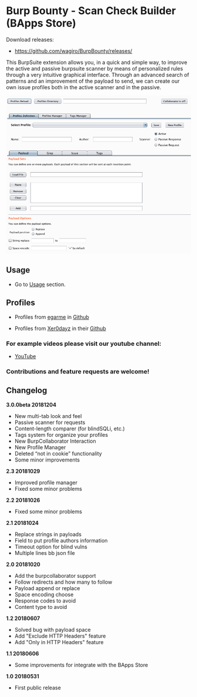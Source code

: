 # Burp Bounty - Scan Check Builder (BApps Store)

Download releases:

* https://github.com/wagiro/BurpBounty/releases/


This BurpSuite extension allows you, in a quick and simple way, to improve the active and passive burpsuite scanner by means of personalized rules through a very intuitive graphical interface. Through an advanced search of patterns and an improvement of the payload to send, we can create our own issue profiles both in the active scanner and in the passive.

![GitHub Logo](images/BurpBounty_v3.0.0beta.png)


## Usage

* Go to [Usage](https://github.com/wagiro/BurpBounty/wiki/usage) section.

## Profiles

* Profiles from [egarme](https://twitter.com/egarme) in [Github](https://github.com/wagiro/BurpBounty/tree/master/profiles/)

* Profiles from [Xer0dayz](https://twitter.com/xer0dayz) in their [Github](https://github.com/1N3/IntruderPayloads/tree/master/BurpBountyPayloads)
  

### For example videos please visit our youtube channel:

* [YouTube](https://www.youtube.com/channel/UCSq4R2o9_nGIMHWZ4H98GkQ/videos)


### Contributions and feature requests are welcome!

##  Changelog
**3.0.0beta 20181204**
* New multi-tab look and feel
* Passive scanner for requests 
* Content-length comparer (for blindSQLi, etc.)
* Tags system for organize your profiles
* New BurpCollaborator Interaction
* New Profile Manager 
* Deleted “not in cookie” functionality
* Some minor improvements

**2.3 20181029**
* Improved profile manager
* Fixed some minor problems

**2.2 20181026**
* Fixed some minor problems

**2.1 20181024**
* Replace strings in payloads
* Field to put profile authors information
* Timeout option for blind vulns
* Multiple lines bb json file


**2.0 20181020**
* Add the burpcollaborator support
* Follow redirects and how many to follow
* Payload append or replace
* Space encoding choose
* Response codes to avoid
* Content type to avoid
 

**1.2 20180607**
 - Solved bug with payload space
 - Add "Exclude HTTP Headers" feature
 - Add "Only in HTTP Headers" feature
 
**1.1 20180606**
 - Some improvements for integrate with the BApps Store
 
**1.0 20180531**
 - First public release

